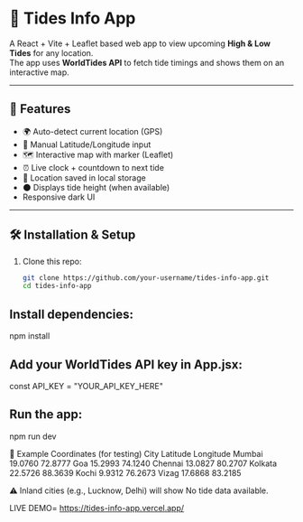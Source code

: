 # 🌊 Tides Info App

A React + Vite + Leaflet based web app to view upcoming **High & Low Tides** for any location.  
The app uses **WorldTides API** to fetch tide timings and shows them on an interactive map.  

---

## 🚀 Features
- 🌍 Auto-detect current location (GPS)
- 📍 Manual Latitude/Longitude input
- 🗺️ Interactive map with marker (Leaflet)
- ⏰ Live clock + countdown to next tide
- 💾 Location saved in local storage
- 🌑 Displays tide height (when available)
- Responsive dark UI

---

## 🛠️ Installation & Setup

1. Clone this repo:
   ```bash
   git clone https://github.com/your-username/tides-info-app.git
   cd tides-info-app

## Install dependencies:
npm install

## Add your WorldTides API key in App.jsx:
const API_KEY = "YOUR_API_KEY_HERE"

## Run the app:
npm run dev



🧪 Example Coordinates (for testing)
City	Latitude	Longitude
Mumbai	19.0760	72.8777
Goa	15.2993	74.1240
Chennai	13.0827	80.2707
Kolkata	22.5726	88.3639
Kochi	9.9312	76.2673
Vizag	17.6868	83.2185

⚠️ Inland cities (e.g., Lucknow, Delhi) will show No tide data available.

LIVE DEMO= https://tides-info-app.vercel.app/